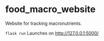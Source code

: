
# food_macro_website

Website for tracking macronutrients.

`flask run`
Launches on http://127.0.0.1:5000/